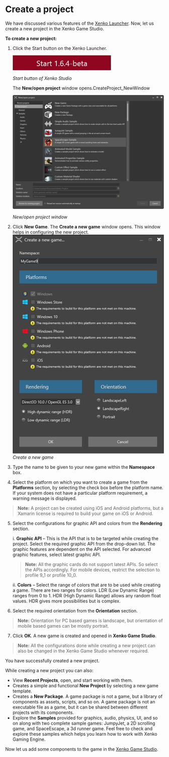 # Create a project

We have discussed various features of the [Xenko Launcher](XenkoLauncher.md). Now, let us create a new project in the Xenko Game Studio.

**To create a new project:**

 1.	Click the Start button on the Xenko Launcher.
 
    ![media/CreateProject_StartButton.png](media/CreateProject_StartButton.png) 
	
    _Start button of Xenko Studio_

	The **New/open project** window opens.CreateProject_NewWindow
	
    ![media/CreateProject_NewWindow.png](media/CreateProject_NewWindow.png) 
	
    _New/open project window_
	
 2.	Click **New Game**. The **Create a new game** window opens. This window helps in configuring the new project.
    ![media/CreateProject_CreateNewGame.png](media/CreateProject_CreateNewGame.png) 
    _Create a new game_
	
 3.	Type the name to be given to your new game within the **Namespace** box.
 4.	Select the platform on which you want to create a game from the **Platforms** section, by selecting the check box before the platform name. If your system does not have a particular platform requirement, a warning message is displayed.

 >**Note:** A project can be created using iOS and Android platforms, but a Xamarin license is required to build your game on iOS or Android.

 5.	Select the configurations for graphic API and colors from the **Rendering** section.
 
    i.	**Graphic API** – This is the API that is to be targeted while creating the project. Select the required graphic API from the drop-down list. The graphic features are dependent on the API selected. For advanced graphic features, select latest graphic API.
    >**Note:** All the graphic cards do not support latest APIs. So select the APIs accordingly. For mobile devices, restrict the selection to profile 9_1 or profile 10_0.

	ii.	**Colors** – Select the range of colors that are to be used while creating a game. There are two ranges for colors. LDR (Low Dynamic Range) ranges from 0 to 1. HDR (High Dynamic Range) allows any random float values. HDR gives more possibilities but is complex.
	
 6. Select the required orientation from the **Orientation** section.

  >**Note:** Orientation for PC based games is landscape, but orientation of mobile based games can be mostly portrait.

 7. Click **OK**. A new game is created and opened in **Xenko Game Studio**.
  
  >**Note:** All the configurations done while creating a new project can also be changed in the Xenko Game Studio whenever required.

You have successfully created a new project.

While creating a new project you can also:

  * View **Recent Projects**, open, and start working with them.
  *	Creates a simple and functional **New Project** by selecting a new game template.
  *	Creates a **New Package**. A game package is not a game, but a library of components as assets, scripts, and so on. A game package is not an executable file as a game, but it can be shared between different projects with its components.
  *	Explore the **Samples** provided for graphics, audio, physics, UI, and so on along with two complete sample games: JumpyJet, a 2D scrolling game, and SpaceEscape, a 3d runner game. Feel free to check and explore these samples which helps you learn how to work with Xenko Gaming Engine.

Now let us add some components to the game in the [Xenko Game Studio](XenkoGameStudio.md).
